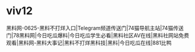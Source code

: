 # viv12
黑料网-0625-黑料不打烊入口|Telegram频道传送门|74猫导航主站|74猫传送门|78黑料网|今日吃瓜爆料|今日吃瓜学生必看|黑料社区AV在线|黑料社网站免费观看|黑料网-黑料大事记|黑料不打烊黑科技|黑料|今日吃瓜在线|881比鸭

